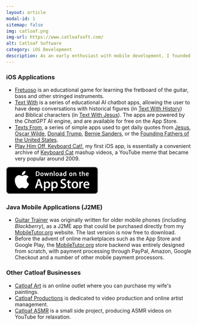 ```yaml
---
layout: article
modal-id: 1
sitemap: false
img: catloaf.png
img-url: https://www.catloafsoft.com/
alt: Catloaf Software
category: iOS Development
description: As an early enthusiast with mobile development, I founded <a href="https://www.catloafsoft.com/">Catloaf Software</a> to market apps for Apple iOS.
---
```

### iOS Applications

* [Fretuoso](https://fretuoso.app/) is an educational game for learning the fretboard of the guitar, bass and other stringed instruments.
* [Text With](https://textwith.me) is a series of educational AI chatbot apps, allowing the user to have deep conversations with historical figures (in [Text With History](https://textwith.me/history)) and Biblical characters (in [Text With Jesus](https://textwith.me/jesus)). The apps are powered by the *ChatGPT* AI engine, and are available for free on the App Store.
* [Texts From](https://texts.fr), a series of simple apps used to get daily quotes from [Jesus](https://jesus.texts.fr), [Oscar Wilde](https://wilde.texts.fr), [Donald Trump](https://trump.texts.fr), [Bernie Sanders](https://bernie.texts.fr),  or the [Founding Fathers of the United States](https://fathers.texts.fr).
* [Play Him Off, Keyboard Cat!](https://iphonekeyboardcat.com/), my first iOS app, is essentially a convenient archive of [Keyboard Cat](http://knowyourmeme.com/memes/keyboard-cat) mashup videos, a YouTube meme that became very popular around 2009.

[![Catloaf Software Apps](img/appstore-badge.png)](https://apps.apple.com/developer/catloaf-software-llc/id316792340)

### Java Mobile Applications (J2ME)

* [Guitar Trainer](http://www.mobiletutor.org/guitar) was originally written for older mobile phones (including *Blackberry*), as a J2ME app that could be purchased directly from my [MobileTutor.org](http://www.mobiletutor.org) website. The last version is now free to download.
* Before the advent of online marketplaces such as the App Store and Google Play, the [MobileTutor.org](http://www.mobiletutor.org) store backend was entirely designed from scratch, with payment processing through PayPal, Amazon, Google Checkout and a number of other mobile payment processors.

### Other Catloaf Businesses

* [Catloaf Art](https://catloaf.art) is an online outlet where you can purchase my wife's paintings.
* [Catloaf Productions](https://catloafprod.com) is dedicated to video production and online artist management.
* [Catloaf ASMR](https://catloafasmr.com) is a small side project, producing ASMR videos on YouTube for relaxation.
